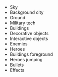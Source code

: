 * Sky
* Background city
* Ground
* Military tech
* Buildings
* Decorative objects
* Interactive objects
* Enemies
* Heroes
* Buildings foreground
* Heroes jumping
* Bullets
* Effects
